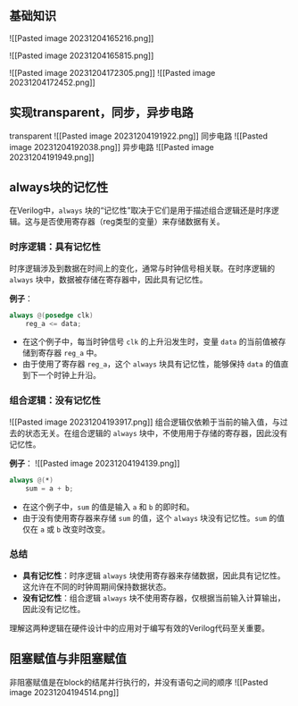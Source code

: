 ## 基础知识
![[Pasted image 20231204165216.png]]




![[Pasted image 20231204165815.png]]

![[Pasted image 20231204172305.png]]
![[Pasted image 20231204172452.png]]

## 实现transparent，同步，异步电路
transparent
![[Pasted image 20231204191922.png]]
同步电路
![[Pasted image 20231204192038.png]]
异步电路
![[Pasted image 20231204191949.png]]

## always块的记忆性
在Verilog中，`always` 块的“记忆性”取决于它们是用于描述组合逻辑还是时序逻辑。这与是否使用寄存器（reg类型的变量）来存储数据有关。

### 时序逻辑：具有记忆性

时序逻辑涉及到数据在时间上的变化，通常与时钟信号相关联。在时序逻辑的 `always` 块中，数据被存储在寄存器中，因此具有记忆性。

**例子**：

```verilog
always @(posedge clk)
    reg_a <= data;
```

- 在这个例子中，每当时钟信号 `clk` 的上升沿发生时，变量 `data` 的当前值被存储到寄存器 `reg_a` 中。
- 由于使用了寄存器 `reg_a`，这个 `always` 块具有记忆性，能够保持 `data` 的值直到下一个时钟上升沿。

### 组合逻辑：没有记忆性
![[Pasted image 20231204193917.png]]
组合逻辑仅依赖于当前的输入值，与过去的状态无关。在组合逻辑的 `always` 块中，不使用用于存储的寄存器，因此没有记忆性。

**例子**：
![[Pasted image 20231204194139.png]]
```verilog
always @(*)
    sum = a + b;
```

- 在这个例子中，`sum` 的值是输入 `a` 和 `b` 的即时和。
- 由于没有使用寄存器来存储 `sum` 的值，这个 `always` 块没有记忆性。`sum` 的值仅在 `a` 或 `b` 改变时改变。

### 总结

- **具有记忆性**：时序逻辑 `always` 块使用寄存器来存储数据，因此具有记忆性。这允许在不同的时钟周期间保持数据状态。
- **没有记忆性**：组合逻辑 `always` 块不使用寄存器，仅根据当前输入计算输出，因此没有记忆性。

理解这两种逻辑在硬件设计中的应用对于编写有效的Verilog代码至关重要。

## 阻塞赋值与非阻塞赋值
非阻塞赋值是在block的结尾并行执行的，并没有语句之间的顺序
![[Pasted image 20231204194514.png]]